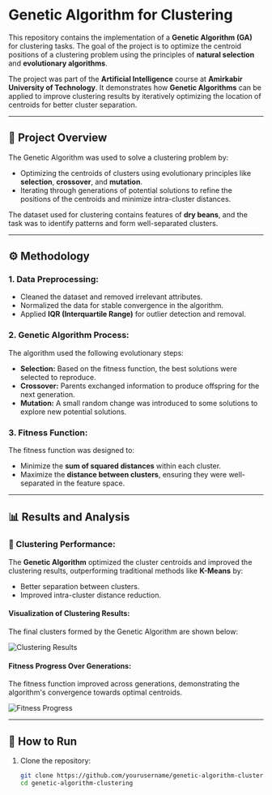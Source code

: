 # Genetic Algorithm for Clustering

This repository contains the implementation of a **Genetic Algorithm (GA)** for clustering tasks. The goal of the project is to optimize the centroid positions of a clustering problem using the principles of **natural selection** and **evolutionary algorithms**.

The project was part of the **Artificial Intelligence** course at **Amirkabir University of Technology**. It demonstrates how **Genetic Algorithms** can be applied to improve clustering results by iteratively optimizing the location of centroids for better cluster separation.

---

## 📘 Project Overview

The Genetic Algorithm was used to solve a clustering problem by:
- Optimizing the centroids of clusters using evolutionary principles like **selection**, **crossover**, and **mutation**.
- Iterating through generations of potential solutions to refine the positions of the centroids and minimize intra-cluster distances.

The dataset used for clustering contains features of **dry beans**, and the task was to identify patterns and form well-separated clusters.

---

## ⚙️ Methodology

### 1. **Data Preprocessing:**
- Cleaned the dataset and removed irrelevant attributes.
- Normalized the data for stable convergence in the algorithm.
- Applied **IQR (Interquartile Range)** for outlier detection and removal.

### 2. **Genetic Algorithm Process:**
The algorithm used the following evolutionary steps:
- **Selection:** Based on the fitness function, the best solutions were selected to reproduce.
- **Crossover:** Parents exchanged information to produce offspring for the next generation.
- **Mutation:** A small random change was introduced to some solutions to explore new potential solutions.

### 3. **Fitness Function:**
The fitness function was designed to:
- Minimize the **sum of squared distances** within each cluster.
- Maximize the **distance between clusters**, ensuring they were well-separated in the feature space.

---

## 📊 Results and Analysis

### 🔹 Clustering Performance:
The **Genetic Algorithm** optimized the cluster centroids and improved the clustering results, outperforming traditional methods like **K-Means** by:
- Better separation between clusters.
- Improved intra-cluster distance reduction.

#### **Visualization of Clustering Results:**
The final clusters formed by the Genetic Algorithm are shown below:

![Clustering Results](docs/figures/clustering_results.png)

#### **Fitness Progress Over Generations:**
The fitness function improved across generations, demonstrating the algorithm's convergence towards optimal centroids.

![Fitness Progress](docs/figures/fitness_progress.png)

---

## 🚀 How to Run

1. Clone the repository:
   ```bash
   git clone https://github.com/yourusername/genetic-algorithm-clustering.git
   cd genetic-algorithm-clustering
